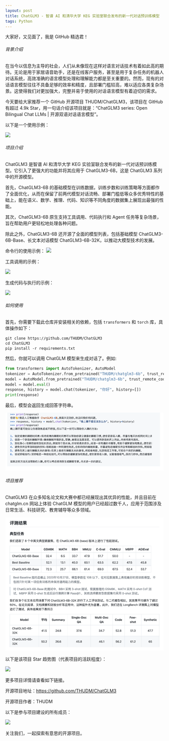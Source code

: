 ```yaml
---
layout: post
title: ChatGLM3 - 智谱 AI 和清华大学 KEG 实验室联合发布的新一代对话预训练模型
tags: Python
---
```


大家好，又见面了，我是 GitHub 精选君！

###### 背景介绍

在当今以信息为主导的社会，人们从未像现在这样对语言对话技术有着如此高的期待。无论是用于家居语音助手，还是在线客户服务，甚至是用于复杂任务的机器人对话系统，高效准确的语言模型处理和理解能力都是至关重要的。然而，现有的对话语言模型往往不具备足够的效率和精度，且部署门槛较高，难以适应各类复杂场景。这使得我们对更加强大，完整并易于使用的对话语言模型有着迫切的需求。

今天要给大家推荐一个 GitHub 开源项目 THUDM/ChatGLM3，该项目在 GitHub 有超过 4.9k Star，用一句话介绍该项目就是：“ChatGLM3 series: Open Bilingual Chat LLMs | 开源双语对话语言模型”。

以下是一个使用示例：

![](https://raw.githubusercontent.com/THUDM/ChatGLM3/master/resources/web-demo.gif)

###### 项目介绍

ChatGLM3 是智谱 AI 和清华大学 KEG 实验室联合发布的新一代对话预训练模型。它引入了更强大的功能并将其应用于 ChatGLM3-6B，这是 ChatGLM3 系列中的开源模型。

首先，ChatGLM3-6B 的基础模型在训练数据，训练步数和训练策略等方面都作了全面优化，从而在保留了前两代模型对话流畅、部署门槛低等众多优秀特性的基础上，能在语义、数学、推理、代码、知识等不同角度的数据集上展现出最强的性能。

其次，ChatGLM3-6B 原生支持工具调用、代码执行和 Agent 任务等复杂场景，旨在帮助用户更轻松地处理各种问题。

除此之外，ChatGLM3-6B 还开源了全面的模型列表，包括基础模型 ChatGLM3-6B-Base、长文本对话模型 ChatGLM3-6B-32K，以推动大模型技术的发展。

命令行的使用示例：
![](https://raw.githubusercontent.com/THUDM/ChatGLM3/master/resources/cli-demo.png)

工具调用的示例：

![](https://raw.githubusercontent.com/THUDM/ChatGLM3/master/resources/tool.png)

生成代码与执行的示例：

![](https://raw.githubusercontent.com/THUDM/ChatGLM3/master/resources/heart.png)

###### 如何使用

首先，你需要下载此仓库并安装相关的依赖，包括 `transformers` 和 `torch` 库，具体操作如下：

```
git clone https://github.com/THUDM/ChatGLM3
cd ChatGLM3
pip install -r requirements.txt
```
然后，你就可以调用 ChatGLM 模型来生成对话了。例如:
```python
from transformers import AutoTokenizer, AutoModel
tokenizer = AutoTokenizer.from_pretrained("THUDM/chatglm3-6b", trust_remote_code=True)
model = AutoModel.from_pretrained("THUDM/chatglm3-6b", trust_remote_code=True, device='cuda')
model = model.eval()
response, history = model.chat(tokenizer, "你好", history=[])
print(response)
```
最后，模型会返回生成回答字符串。

![](https://raw.githubusercontent.com/ZhuPeng/pic/master/images/compress_image-20231216231442681.png)

###### 项目推荐

ChatGLM3 在众多知名论文和大赛中都已经展现出其优异的性能，并且目前在 chatglm.cn 网站上体验 ChatGLM 模型的用户已经超过数千人，应用于范围涉及日常生活、科技研究、教育辅导等众多领域。

![](https://raw.githubusercontent.com/ZhuPeng/pic/master/images/compress_image-20231216231633390.png)


以下是该项目 Star 趋势图（代表项目的活跃程度）：

![](https://api.star-history.com/svg?repos=THUDM/ChatGLM3&type=Timeline)

更多项目详情请查看如下链接。

开源项目地址：https://github.com/THUDM/ChatGLM3 

开源项目作者：THUDM

以下是参与项目建设的所有成员：

![](https://contrib.rocks/image?repo=THUDM/ChatGLM3)

关注我们，一起探索有意思的开源项目。

